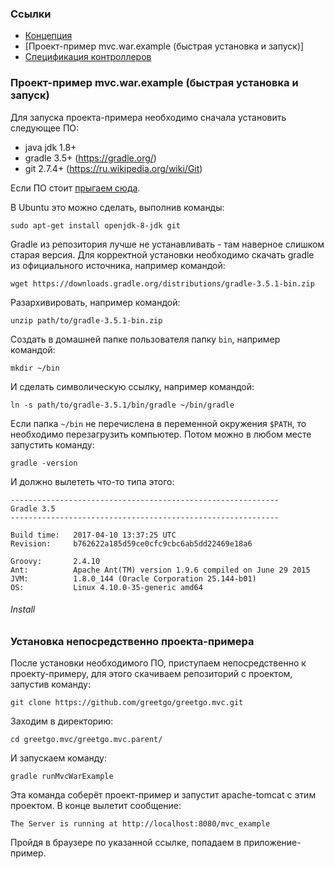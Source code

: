 ### Ссылки

 - [Концепция](concept.md)
 - [Проект-пример mvc.war.example (быстрая установка и запуск)]
 - [Спецификация контроллеров](controller_spec.md)

### Проект-пример mvc.war.example (быстрая установка и запуск)

Для запуска проекта-примера необходимо сначала установить следующее ПО:
 - java jdk 1.8+
 - gradle 3.5+ (https://gradle.org/)
 - git 2.7.4+ (https://ru.wikipedia.org/wiki/Git)

Если ПО стоит [прыгаем сюда](#install).

В Ubuntu это можно сделать, выполнив команды:

    sudo apt-get install openjdk-8-jdk git

Gradle из репозитория лучше не устанавливать - там наверное слишком старая версия. Для корректной установки необходимо
скачать gradle из официального источника, например командой:

    wget https://downloads.gradle.org/distributions/gradle-3.5.1-bin.zip
    
Разархивировать, например командой:

    unzip path/to/gradle-3.5.1-bin.zip

Создать в домашней папке пользователя папку `bin`, например командой:

    mkdir ~/bin

И сделать символическую ссылку, например командой:

    ln -s path/to/gradle-3.5.1/bin/gradle ~/bin/gradle

Если папка `~/bin` не перечислена в переменной окружения `$PATH`, то необходимо перезагрузить компьютер.
Потом можно в любом месте запустить команду:

    gradle -version

И должно вылететь что-то типа этого:

    
    ------------------------------------------------------------
    Gradle 3.5
    ------------------------------------------------------------
    
    Build time:   2017-04-10 13:37:25 UTC
    Revision:     b762622a185d59ce0cfc9cbc6ab5dd22469e18a6
    
    Groovy:       2.4.10
    Ant:          Apache Ant(TM) version 1.9.6 compiled on June 29 2015
    JVM:          1.8.0_144 (Oracle Corporation 25.144-b01)
    OS:           Linux 4.10.0-35-generic amd64

###### Install

### Установка непосредственно проекта-примера

После установки необходимого ПО, приступаем непосредственно к проекту-примеру,
для этого скачиваем репозиторий с проектом, запустив команду:

    git clone https://github.com/greetgo/greetgo.mvc.git

Заходим в директорию:

    cd greetgo.mvc/greetgo.mvc.parent/

И запускаем команду:

    gradle runMvcWarExample

Эта команда соберёт проект-пример и запустит apache-tomcat с этим проектом. В конце вылетит сообщение:

    The Server is running at http://localhost:8080/mvc_example

Пройдя в браузере по указанной ссылке, попадаем в приложение-пример.

